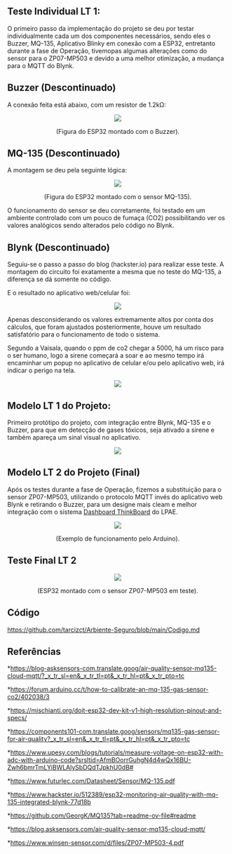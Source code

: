 ## Teste Individual LT 1:

O primeiro passo da implementação do projeto se deu por testar individualmente cada um dos componentes necessários, sendo eles o Buzzer, MQ-135, Aplicativo Blinky em conexão com a ESP32, entretanto durante a fase de Operação, tivemopas algumas alterações como do sensor para o ZP07-MP503 e devido a uma melhor otimização, a mudança para o MQTT do Blynk.

## Buzzer (Descontinuado)

A conexão feita está abaixo, com um resistor de 1.2kΩ:
<p align="center">
  <img src="https://github.com/user-attachments/assets/fd919fd7-ff90-482f-af44-bba58c5fedf3">
</p>
<p align="center">(Figura do ESP32 montado com o Buzzer).</p>

## MQ-135 (Descontinuado)

A montagem se deu pela seguinte lógica:

<p align="center">
  <img src="https://github.com/user-attachments/assets/cc2a7bd8-fdc7-4a49-b214-908aaede3f9c">
</p>
<p align="center">(Figura do ESP32 montado com o sensor MQ-135).</p>

O funcionamento do sensor se deu corretamente, foi testado em um ambiente controlado com um pouco de fumaça (CO2) possibilitando ver os valores analógicos sendo alterados pelo código no Blynk.

## Blynk (Descontinuado)

Seguiu-se o passo a passo do blog (hackster.io) para realizar esse teste. A montagem do circuito foi exatamente a mesma que no teste do MQ-135, a diferença se dá somente no código.

E o resultado no aplicativo web/celular foi: 

<p align="center">
  <img src="https://github.com/user-attachments/assets/2374f311-c74b-4bfc-b227-c5c5c983491d">
</p>

Apenas desconsiderando os valores extremamente altos por conta dos cálculos, que foram ajustados posteriormente, houve um resultado satisfatório para o funcionamento de todo o sistema.

Segundo a Vaisala, quando o ppm de co2 chegar a 5000, há um risco para o ser humano, logo a sirene começará a soar e ao mesmo tempo irá encaminhar um popup no aplicativo de celular e/ou pelo aplicativo web, irá indicar o perigo na tela.

<p align="center">
  <img src="https://github.com/user-attachments/assets/d913e7e0-1cb5-4356-9605-fbee8db292f6">
</p>

## Modelo LT 1 do Projeto:

Primeiro protótipo do projeto, com integração entre Blynk, MQ-135 e o Buzzer, para que em detecção de gases tóxicos, seja ativado a sirene e também apareça um sinal visual no aplicativo. 

<p align="center">
  <img src="https://github.com/user-attachments/assets/caf0b862-d945-4e26-bb9d-c31c9414778d">
</p>

## Modelo LT 2 do Projeto (Final)

Após os testes durante a fase de Operação, fizemos a substituição para o sensor ZP07-MP503, utilizando o protocolo MQTT invés do aplicativo web Blynk e retirando o Buzzer, para um designe mais cleam e melhor integração com o sistema [Dashboard ThinkBoard](https://github.com/sooarees/Dashboard-ThingsBoard) do LPAE.

<p align="center">
  <img src="https://github.com/user-attachments/assets/1a404b50-5a50-4cd2-943c-09c6a6bade1f">
</p>
<p align="center">(Exemplo de funcionamento pelo Arduino).</p>

## Teste Final LT 2

<p align="center">
  <img src="https://github.com/user-attachments/assets/089b33c4-ac8b-464b-9f20-5f48d125534e">
</p>
<p align="center">(ESP32 montado com o sensor ZP07-MP503 em teste).</p>


## Código
https://github.com/tarcizct/Arbiente-Seguro/blob/main/Codigo.md

## Referências

*https://blog-asksensors-com.translate.goog/air-quality-sensor-mq135-cloud-mqtt/?_x_tr_sl=en&_x_tr_tl=pt&_x_tr_hl=pt&_x_tr_pto=tc

*https://forum.arduino.cc/t/how-to-calibrate-an-mq-135-gas-sensor-co2/402038/3

*https://mischianti.org/doit-esp32-dev-kit-v1-high-resolution-pinout-and-specs/

*https://components101-com.translate.goog/sensors/mq135-gas-sensor-for-air-quality?_x_tr_sl=en&_x_tr_tl=pt&_x_tr_hl=pt&_x_tr_pto=tc

*https://www.upesy.com/blogs/tutorials/measure-voltage-on-esp32-with-adc-with-arduino-code?srsltid=AfmBOorrGuhgN4d4wQx16BU-Zwh6bmrTmLYiBWLAlySbDQdTJpkhU0dB#

*https://www.futurlec.com/Datasheet/Sensor/MQ-135.pdf

*https://www.hackster.io/512389/esp32-monitoring-air-quality-with-mq-135-integrated-blynk-77d18b

*https://github.com/GeorgK/MQ135?tab=readme-ov-file#readme

*https://blog.asksensors.com/air-quality-sensor-mq135-cloud-mqtt/

*https://www.winsen-sensor.com/d/files/ZP07-MP503-4.pdf
